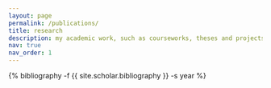 ```yaml
---
layout: page
permalink: /publications/
title: research
description: my academic work, such as courseworks, theses and projects.
nav: true
nav_order: 1
---
```



<div class="publications">

{% bibliography -f {{ site.scholar.bibliography }} -s year %}

</div>



